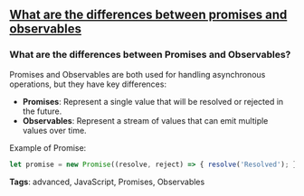 ## [What are the differences between promises and observables](#what-are-the-differences-between-promises-and-observables)

### What are the differences between Promises and Observables?

Promises and Observables are both used for handling asynchronous operations, but they have key differences:

- **Promises**: Represent a single value that will be resolved or rejected in the future.
- **Observables**: Represent a stream of values that can emit multiple values over time.

Example of Promise:

```javascript
let promise = new Promise((resolve, reject) => { resolve('Resolved'); });
```

**Tags**: advanced, JavaScript, Promises, Observables


